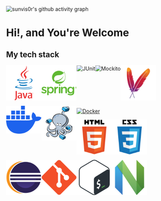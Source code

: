 ![sunvis0r's github activity graph](https://github-readme-activity-graph.vercel.app/graph?username=sunvis0r&theme=github-compact&custom_title=sunvis0r's%20activity&area=true&hide_border=true&point=006400)

# Hi!, and You're Welcome

## My tech stack

<a href="https://www.java.com/"><img align="left" alt="Java" height="96px" src="https://github.com/devicons/devicon/blob/master/icons/java/java-original-wordmark.svg" /></a>
<a href="https://spring.io"><img align="left" alt="Spring Boot" height="96px"  src="https://github.com/devicons/devicon/blob/master/icons/spring/spring-original-wordmark.svg" /></a>
<a href="https://github.com/junit-team/junit5"><img align="left" alt="JUnit" height="96px" src="https://camo.githubusercontent.com/47ab606787e47aee8033b92c8f1d05c0e74b9b81904550f35a8f54e39f6c993b/68747470733a2f2f6a756e69742e6f72672f6a756e6974352f6173736574732f696d672f6a756e6974352d6c6f676f2e706e67" /></a>
<a href="https://github.com/mockito/mockito"><img align="left" alt="Mockito" height="96px" src="https://avatars.githubusercontent.com/u/2054056?s=200&v=4" /></a>
<a href="https://maven.apache.org/"><img align="middle" alt="Maven" height="96px" src="https://raw.githubusercontent.com/devicons/devicon/ca28c779441053191ff11710fe24a9e6c23690d6/icons/maven/maven-original.svg" /></a>

<a href="https://www.docker.com/"><img align="left" alt="Docker" width="96px" src="./img/docker.svg" /></a>
<a href="https://docs.docker.com/compose/"><img align="left" alt="Docker Compose" width="96px" src="./img/docker-compose.png" /></a>
<a href="https://github.com/plantuml/plantuml"><img align="middle" alt="Docker" width="96px" src="https://avatars.githubusercontent.com/u/5711322?s=200&v=4" /></a>

<a href="https://html.spec.whatwg.org/dev/introduction.html"><img align="left" alt="HTML" height="96px" src="https://github.com/devicons/devicon/blob/master/icons/html5/html5-original-wordmark.svg" /></a>
<a href="https://www.w3.org/TR/CSS/"><img align="middle" alt="CSS" height="96px" src="https://github.com/devicons/devicon/blob/master/icons/css3/css3-original-wordmark.svg" /></a>

<a href="https://eclipseide.org/"><img align="left" alt="Eclipse IDE" width="96px" src="https://raw.githubusercontent.com/devicons/devicon/ca28c779441053191ff11710fe24a9e6c23690d6/icons/eclipse/eclipse-original.svg" /></a>
<a href="https://git-scm.com/"><img align="left" alt="Git" width="96px" src="https://github.com/devicons/devicon/blob/master/icons/git/git-plain.svg" /></a>
<a href="https://www.gnu.org/software/bash/"><img align="left" alt="Bash" width="96px" src="https://github.com/devicons/devicon/blob/master/icons/bash/bash-original.svg" /></a>
<a href="https://github.com/neovim/neovim"><img align="middle" alt="NeoVim" width="96px" src="https://raw.githubusercontent.com/devicons/devicon/ca28c779441053191ff11710fe24a9e6c23690d6/icons/neovim/neovim-original.svg" /></a>
